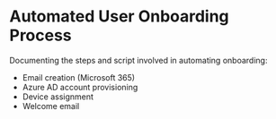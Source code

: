 # Automated User Onboarding Process

Documenting the steps and script involved in automating onboarding:

- Email creation (Microsoft 365)
- Azure AD account provisioning
- Device assignment
- Welcome email
